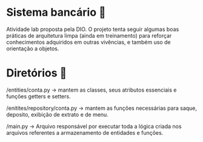 
# Sistema bancário 🌟

Atividade lab proposta pela DIO. O projeto tenta seguir algumas boas práticas de arquitetura limpa (ainda em treinamento) para reforçar conhecimentos adquiridos em outras vivências, e também uso de orientação a objetos.

# Diretórios 📖
/entities/conta.py -> mantem as classes, seus atributos essenciais e funções getters e setters.

/enitites/repository/conta.py -> mantem as funções necessárias para saque, deposito, exibição de extrato e de menu.

/main.py -> Arquivo responsável por executar toda a lógica criada nos arquivos referentes a armazenamento de entidades e funções.

